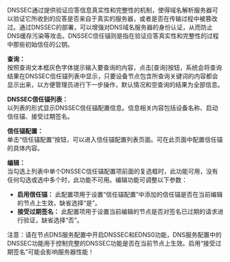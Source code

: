 DNSSEC通过提供验证应答信息真实性和完整性的机制，使得域名解析服务器可以验证它所收到的应答是否来自于真实的服务器，或者是否在传输过程中被篡改过。通过DNSSEC的部署，可以增强对DNS域名服务器的身份认证，从而防止DNS缓存污染等攻击。DNSSEC信任锚则是指在验证应答真实性和完整性的过程中那些初始信任的公钥。

**查询：**  
按照查询文本框灰色字体提示输入要查询的内容，点击[查询]按钮，系统会将查询结果在DNSSEC信任锚列表中显示，只要设备节点包含所查询关键词的内容都会显示出来，以方便管理员进行下一步操作，默认情况和空查询的结果为全部信息。

**DNSSEC信任锚列表：**  
以列表的形式显示DNSSEC信任锚配置信息。信息相关内容包括设备名称、启动信任锚、接受过期签名。

**信任锚配置：**  
单击“信任锚配置”按钮，可以进入信任锚配置列表页面。可在此页面中配置信任锚的具体内容。

**编辑：**  
当勾选上列表中单个DNSSEC信任锚配置项前面的复选框时，此功能可用，没有任何勾选或选中多个时，此功能不可用。编辑功能可调整以下参数：
- **启用信任锚：** 此配置项用于设置“信任锚配置”中添加的信任锚是否在当前编辑的节点上生效，缺省选择“是”。
- **接受过期签名：** 此配置项用于设置当前编辑的节点是否对签名已过期的请求进行验证，缺省选择“否”。

注意：请在节点DNS服务配置中开启DNSSEC和EDNS0功能，DNS服务配置中的DNSSEC功能用于控制完整的DNSSEC功能是否在当前节点上生效。启用“接受过期签名”可能会影响服务器性能！
